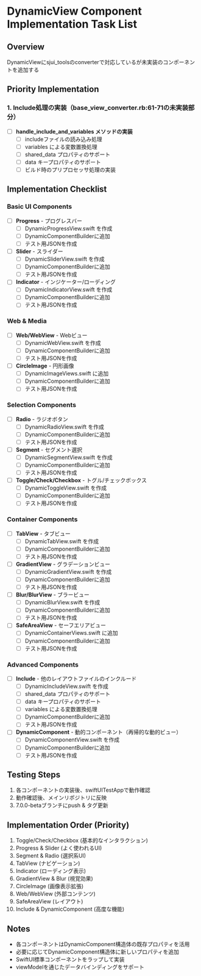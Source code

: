 # DynamicView Component Implementation Task List

## Overview
DynamicViewにsjui_toolsのconverterで対応しているが未実装のコンポーネントを追加する

## Priority Implementation

### 1. Include処理の実装（base_view_converter.rb:61-71の未実装部分）
- [ ] **handle_include_and_variables メソッドの実装**
  - [ ] includeファイルの読み込み処理
  - [ ] variables による変数置換処理
  - [ ] shared_data プロパティのサポート
  - [ ] data キープロパティのサポート
  - [ ] ビルド時のプリプロセッサ処理の実装

## Implementation Checklist

### Basic UI Components
- [ ] **Progress** - プログレスバー
  - [ ] DynamicProgressView.swift を作成
  - [ ] DynamicComponentBuilderに追加
  - [ ] テスト用JSONを作成

- [ ] **Slider** - スライダー
  - [ ] DynamicSliderView.swift を作成
  - [ ] DynamicComponentBuilderに追加
  - [ ] テスト用JSONを作成

- [ ] **Indicator** - インジケーター/ローディング
  - [ ] DynamicIndicatorView.swift を作成
  - [ ] DynamicComponentBuilderに追加
  - [ ] テスト用JSONを作成

### Web & Media
- [ ] **Web/WebView** - Webビュー
  - [ ] DynamicWebView.swift を作成
  - [ ] DynamicComponentBuilderに追加
  - [ ] テスト用JSONを作成

- [ ] **CircleImage** - 円形画像
  - [ ] DynamicImageViews.swift に追加
  - [ ] DynamicComponentBuilderに追加
  - [ ] テスト用JSONを作成

### Selection Components
- [ ] **Radio** - ラジオボタン
  - [ ] DynamicRadioView.swift を作成
  - [ ] DynamicComponentBuilderに追加
  - [ ] テスト用JSONを作成

- [ ] **Segment** - セグメント選択
  - [ ] DynamicSegmentView.swift を作成
  - [ ] DynamicComponentBuilderに追加
  - [ ] テスト用JSONを作成

- [ ] **Toggle/Check/Checkbox** - トグル/チェックボックス
  - [ ] DynamicToggleView.swift を作成
  - [ ] DynamicComponentBuilderに追加
  - [ ] テスト用JSONを作成

### Container Components
- [ ] **TabView** - タブビュー
  - [ ] DynamicTabView.swift を作成
  - [ ] DynamicComponentBuilderに追加
  - [ ] テスト用JSONを作成

- [ ] **GradientView** - グラデーションビュー
  - [ ] DynamicGradientView.swift を作成
  - [ ] DynamicComponentBuilderに追加
  - [ ] テスト用JSONを作成

- [ ] **Blur/BlurView** - ブラービュー
  - [ ] DynamicBlurView.swift を作成
  - [ ] DynamicComponentBuilderに追加
  - [ ] テスト用JSONを作成

- [ ] **SafeAreaView** - セーフエリアビュー
  - [ ] DynamicContainerViews.swift に追加
  - [ ] DynamicComponentBuilderに追加
  - [ ] テスト用JSONを作成

### Advanced Components
- [ ] **Include** - 他のレイアウトファイルのインクルード
  - [ ] DynamicIncludeView.swift を作成
  - [ ] shared_data プロパティのサポート
  - [ ] data キープロパティのサポート
  - [ ] variables による変数置換処理
  - [ ] DynamicComponentBuilderに追加
  - [ ] テスト用JSONを作成

- [ ] **DynamicComponent** - 動的コンポーネント（再帰的な動的ビュー）
  - [ ] DynamicComponentView.swift を作成
  - [ ] DynamicComponentBuilderに追加
  - [ ] テスト用JSONを作成

## Testing Steps
1. 各コンポーネントの実装後、swiftUITestAppで動作確認
2. 動作確認後、メインリポジトリに反映
3. 7.0.0-betaブランチにpush & タグ更新

## Implementation Order (Priority)
1. Toggle/Check/Checkbox (基本的なインタラクション)
2. Progress & Slider (よく使われるUI)
3. Segment & Radio (選択系UI)
4. TabView (ナビゲーション)
5. Indicator (ローディング表示)
6. GradientView & Blur (視覚効果)
7. CircleImage (画像表示拡張)
8. Web/WebView (外部コンテンツ)
9. SafeAreaView (レイアウト)
10. Include & DynamicComponent (高度な機能)

## Notes
- 各コンポーネントはDynamicComponent構造体の既存プロパティを活用
- 必要に応じてDynamicComponent構造体に新しいプロパティを追加
- SwiftUI標準コンポーネントをラップして実装
- viewModelを通じたデータバインディングをサポート